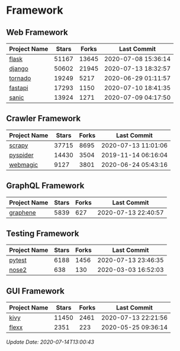 # Framework

## Web Framework

| Project Name | Stars | Forks | Last Commit |
| ------------ | ----- | ----- | ----------- |
| [flask](https://github.com/pallets/flask) | 51167 | 13645 | 2020-07-08 15:36:14 |
| [django](https://github.com/django/django) | 50602 | 21945 | 2020-07-13 18:32:57 |
| [tornado](https://github.com/tornadoweb/tornado) | 19249 | 5217 | 2020-06-29 01:11:57 |
| [fastapi](https://github.com/tiangolo/fastapi) | 17293 | 1150 | 2020-07-10 18:41:35 |
| [sanic](https://github.com/huge-success/sanic) | 13924 | 1271 | 2020-07-09 04:17:50 |

## Crawler Framework

| Project Name | Stars | Forks | Last Commit |
| ------------ | ----- | ----- | ----------- |
| [scrapy](https://github.com/scrapy/scrapy) | 37715 | 8695 | 2020-07-13 11:01:06 |
| [pyspider](https://github.com/binux/pyspider) | 14430 | 3504 | 2019-11-14 06:16:04 |
| [webmagic](https://github.com/code4craft/webmagic) | 9127 | 3801 | 2020-06-24 05:43:16 |

## GraphQL Framework

| Project Name | Stars | Forks | Last Commit |
| ------------ | ----- | ----- | ----------- |
| [graphene](https://github.com/graphql-python/graphene) | 5839 | 627 | 2020-07-13 22:40:57 |

## Testing Framework

| Project Name | Stars | Forks | Last Commit |
| ------------ | ----- | ----- | ----------- |
| [pytest](https://github.com/pytest-dev/pytest) | 6188 | 1456 | 2020-07-13 23:46:35 |
| [nose2](https://github.com/nose-devs/nose2) | 638 | 130 | 2020-03-03 16:52:03 |

## GUI Framework

| Project Name | Stars | Forks | Last Commit |
| ------------ | ----- | ----- | ----------- |
| [kivy](https://github.com/kivy/kivy) | 11450 | 2461 | 2020-07-13 22:21:56 |
| [flexx](https://github.com/flexxui/flexx) | 2351 | 223 | 2020-05-25 09:36:14 |

*Update Date: 2020-07-14T13:00:43*